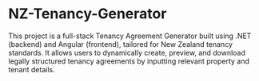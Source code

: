 # NZ-Tenancy-Generator
This project is a full-stack Tenancy Agreement Generator built using .NET (backend) and Angular (frontend), tailored for New Zealand tenancy standards. It allows users to dynamically create, preview, and download legally structured tenancy agreements by inputting relevant property and tenant details.
